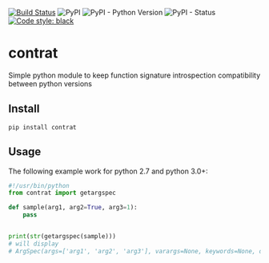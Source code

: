 [![Build Status](https://travis-ci.org/4383/contrat.svg?branch=master)](https://travis-ci.org/4383/contrat)
![PyPI](https://img.shields.io/pypi/v/contrat.svg)
![PyPI - Python Version](https://img.shields.io/pypi/pyversions/contrat.svg)
![PyPI - Status](https://img.shields.io/pypi/status/contrat.svg)
[![Code style: black](https://img.shields.io/badge/code%20style-black-000000.svg)](https://github.com/ambv/black)
# contrat

Simple python module to keep function signature introspection compatibility between 
python versions

## Install

```shell
pip install contrat
```

## Usage

The following example work for python 2.7 and python 3.0+:

```python
#!/usr/bin/python
from contrat import getargspec

def sample(arg1, arg2=True, arg3=1):
    pass


print(str(getargspec(sample)))
# will display
# ArgSpec(args=['arg1', 'arg2', 'arg3'], varargs=None, keywords=None, defaults=(True, 1))
```
